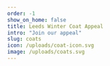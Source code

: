 ```yaml
---
order: -1
show_on_home: false
title: Leeds Winter Coat Appeal
intro: "Join our appeal"
slug: coats
icon: /uploads/coat-icon.svg
image: /uploads/coats.svg
---
```

